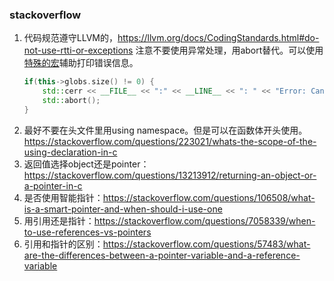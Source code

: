 

### stackoverflow

1. 代码规范遵守LLVM的，https://llvm.org/docs/CodingStandards.html#do-not-use-rtti-or-exceptions 注意不要使用异常处理，用abort替代。可以使用[特殊的宏](https://stackoverflow.com/questions/2849832/c-c-line-number)辅助打印错误信息。
    ```cpp
    if(this->globs.size() != 0) {
        std::cerr << __FILE__ << ":" << __LINE__ << ": " << "Error: Cannot add module when globals is not empty" << std::endl;
        std::abort();
    }
    ```
1. 最好不要在头文件里用using namespace。但是可以在函数体开头使用。 https://stackoverflow.com/questions/223021/whats-the-scope-of-the-using-declaration-in-c
1. 返回值选择object还是pointer： https://stackoverflow.com/questions/13213912/returning-an-object-or-a-pointer-in-c
1. 是否使用智能指针：https://stackoverflow.com/questions/106508/what-is-a-smart-pointer-and-when-should-i-use-one
1. 用引用还是指针：https://stackoverflow.com/questions/7058339/when-to-use-references-vs-pointers
1. 引用和指针的区别：https://stackoverflow.com/questions/57483/what-are-the-differences-between-a-pointer-variable-and-a-reference-variable
